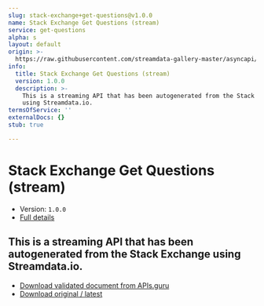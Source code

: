 ```yaml
---
slug: stack-exchange+get-questions@v1.0.0
name: Stack Exchange Get Questions (stream)
service: get-questions
alpha: s
layout: default
origin: >-
  https://raw.githubusercontent.com/streamdata-gallery-master/asyncapi/master/_listings/stack-exchange/stack-exchange-get-questions-stream-async.md
info:
  title: Stack Exchange Get Questions (stream)
  version: 1.0.0
  description: >-
    This is a streaming API that has been autogenerated from the Stack Exchange
    using Streamdata.io.
termsOfService: ''
externalDocs: {}
stub: true

---
```

# Stack Exchange Get Questions (stream)

* Version: `1.0.0`
* [Full details](../html/stack-exchange+get-questions@v1.0.0.html)



## This is a streaming API that has been autogenerated from the Stack Exchange using Streamdata.io.



* [Download validated document from APIs.guru](https://raw.githubusercontent.com/APIs-guru/asyncapi-directory/master/docs/APIs/stack-exchange%2Bget-questions%40v1.0.0.yaml)
* [Download original / latest](https://raw.githubusercontent.com/streamdata-gallery-master/asyncapi/master/_listings/stack-exchange/stack-exchange-get-questions-stream-async.md)

<script type="application/ld+json">
{
  "@context": "http://schema.org/",
  "@type": "WebAPI",
  "description": "This is a streaming API that has been autogenerated from the Stack Exchange using Streamdata.io.",
  "documentation": "",

  "name": "Stack Exchange Get Questions (stream)"
}
</script>
